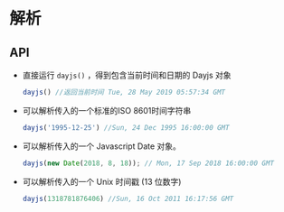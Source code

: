 # 解析

## API

  + 直接运行 `dayjs()` ，得到包含当前时间和日期的 Dayjs 对象

    ```js
    dayjs() //返回当前时间 Tue, 28 May 2019 05:57:34 GMT
    ```
  
  + 可以解析传入的一个标准的ISO 8601时间字符串

    ```js
    dayjs('1995-12-25') //Sun, 24 Dec 1995 16:00:00 GMT
    ```

  + 可以解析传入的一个 Javascript Date 对象。

    ```js
    dayjs(new Date(2018, 8, 18)); // Mon, 17 Sep 2018 16:00:00 GMT
    ```

  + 可以解析传入的一个 Unix 时间戳 (13 位数字)

    ```js
    dayjs(1318781876406) //Sun, 16 Oct 2011 16:17:56 GMT
    ```
